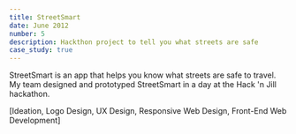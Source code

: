 ```yaml
---
title: StreetSmart
date: June 2012
number: 5
description: Hackthon project to tell you what streets are safe
case_study: true
---
```

<div class="project-overview">
  <p>StreetSmart is an app that helps you know what streets are safe to travel. My team designed and prototyped StreetSmart in a day at the Hack 'n Jill hackathon.</p>

  <p>[Ideation, Logo Design, UX Design, Responsive Web Design, Front-End Web Development]</p>
</div>